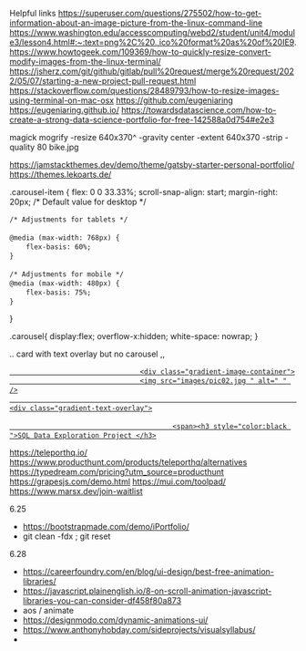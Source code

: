 
Helpful links
https://superuser.com/questions/275502/how-to-get-information-about-an-image-picture-from-the-linux-command-line
https://www.washington.edu/accesscomputing/webd2/student/unit4/module3/lesson4.html#:~:text=png%2C%20.,ico%20format%20as%20of%20IE9.
https://www.howtogeek.com/109369/how-to-quickly-resize-convert-modify-images-from-the-linux-terminal/
https://jsherz.com/git/github/gitlab/pull%20request/merge%20request/2022/05/07/starting-a-new-project-pull-request.html
https://stackoverflow.com/questions/28489793/how-to-resize-images-using-terminal-on-mac-osx
https://github.com/eugeniaring
https://eugeniaring.github.io/
https://towardsdatascience.com/how-to-create-a-strong-data-science-portfolio-for-free-142588a0d754#e2e3

magick mogrify -resize 640x370^ -gravity center -extent 640x370 -strip -quality 80 bike.jpg

https://jamstackthemes.dev/demo/theme/gatsby-starter-personal-portfolio/
https://themes.lekoarts.de/

.carousel-item {
    flex: 0 0 33.33%;
scroll-snap-align: start;
    margin-right: 20px;
    /* Default value for desktop */

    /* Adjustments for tablets */

    @media (max-width: 768px) {
        flex-basis: 60%;
    }

    /* Adjustments for mobile */
    @media (max-width: 480px) {
        flex-basis: 75%;
    }
}

 .carousel{
    display:flex;
    overflow-x:hidden;
    white-space: nowrap;
}

.. card with text overlay but no carousel ,,
  <div class="col-4 col-6-mobile ">
                            <article class="item ">
                                <a href="https://public.tableau.com/app/profile/padmashree.ravikiran/viz/COVID19dashboard_16856474756330/Dashboard1 "
                                    target="_blank " class="image fit ">

                                    <div class="gradient-image-container">
                                    <img src="images/pic02.jpg " alt=" " />
                                                                            <div class="gradient-text-overlay">

                                            <span><h3 style="color:black ">SQL Data Exploration Project </h3>
 <i class="fas fa-arrow-right "></i>
</span>
 </div>
                                    </div>
                                </a>
                            </article>
                        </div>

https://teleporthq.io/
https://www.producthunt.com/products/teleporthq/alternatives
https://typedream.com/pricing?utm_source=producthunt
https://grapesjs.com/demo.html
https://mui.com/toolpad/
https://www.marsx.dev/join-waitlist

6.25
- https://bootstrapmade.com/demo/iPortfolio/
- git clean -fdx ; git reset

6.28
- https://careerfoundry.com/en/blog/ui-design/best-free-animation-libraries/
- https://javascript.plainenglish.io/8-on-scroll-animation-javascript-libraries-you-can-consider-df458f80a873
- aos / animate
- https://designmodo.com/dynamic-animations-ui/
- https://www.anthonyhobday.com/sideprojects/visualsyllabus/
- 